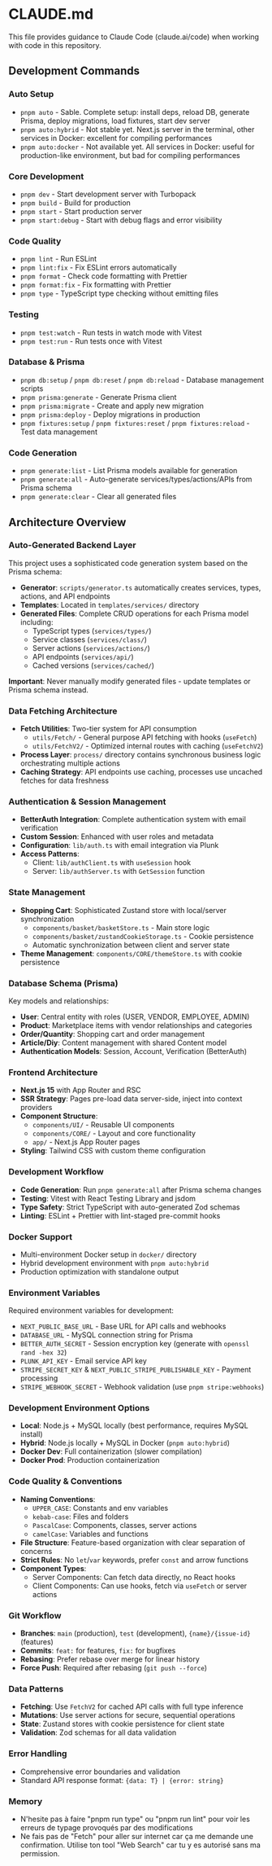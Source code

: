 # CLAUDE.md

This file provides guidance to Claude Code (claude.ai/code) when working with code in this repository.

## Development Commands

### Auto Setup

- `pnpm auto` - Sable. Complete setup: install deps, reload DB, generate Prisma, deploy migrations, load fixtures, start dev server
- `pnpm auto:hybrid` - Not stable yet. Next.js server in the terminal, other services in Docker: excellent for compiling performances
- `pnpm auto:docker` - Not available yet. All services in Docker: useful for production-like environment, but bad for compiling performances

### Core Development

- `pnpm dev` - Start development server with Turbopack
- `pnpm build` - Build for production
- `pnpm start` - Start production server
- `pnpm start:debug` - Start with debug flags and error visibility

### Code Quality

- `pnpm lint` - Run ESLint
- `pnpm lint:fix` - Fix ESLint errors automatically
- `pnpm format` - Check code formatting with Prettier
- `pnpm format:fix` - Fix formatting with Prettier
- `pnpm type` - TypeScript type checking without emitting files

### Testing

- `pnpm test:watch` - Run tests in watch mode with Vitest
- `pnpm test:run` - Run tests once with Vitest

### Database & Prisma

- `pnpm db:setup` / `pnpm db:reset` / `pnpm db:reload` - Database management scripts
- `pnpm prisma:generate` - Generate Prisma client
- `pnpm prisma:migrate` - Create and apply new migration
- `pnpm prisma:deploy` - Deploy migrations in production
- `pnpm fixtures:setup` / `pnpm fixtures:reset` / `pnpm fixtures:reload` - Test data management

### Code Generation

- `pnpm generate:list` - List Prisma models available for generation
- `pnpm generate:all` - Auto-generate services/types/actions/APIs from Prisma schema
- `pnpm generate:clear` - Clear all generated files

## Architecture Overview

### Auto-Generated Backend Layer

This project uses a sophisticated code generation system based on the Prisma schema:

- **Generator**: `scripts/generator.ts` automatically creates services, types, actions, and API endpoints
- **Templates**: Located in `templates/services/` directory
- **Generated Files**: Complete CRUD operations for each Prisma model including:
    - TypeScript types (`services/types/`)
    - Service classes (`services/class/`)
    - Server actions (`services/actions/`)
    - API endpoints (`services/api/`)
    - Cached versions (`services/cached/`)

**Important**: Never manually modify generated files - update templates or Prisma schema instead.

### Data Fetching Architecture

- **Fetch Utilities**: Two-tier system for API consumption
    - `utils/Fetch/` - General purpose API fetching with hooks (`useFetch`)
    - `utils/FetchV2/` - Optimized internal routes with caching (`useFetchV2`)
- **Process Layer**: `process/` directory contains synchronous business logic orchestrating multiple actions
- **Caching Strategy**: API endpoints use caching, processes use uncached fetches for data freshness

### Authentication & Session Management

- **BetterAuth Integration**: Complete authentication system with email verification
- **Custom Session**: Enhanced with user roles and metadata
- **Configuration**: `lib/auth.ts` with email integration via Plunk
- **Access Patterns**:
    - Client: `lib/authClient.ts` with `useSession` hook
    - Server: `lib/authServer.ts` with `GetSession` function

### State Management

- **Shopping Cart**: Sophisticated Zustand store with local/server synchronization
    - `components/basket/basketStore.ts` - Main store logic
    - `components/basket/zustandCookieStorage.ts` - Cookie persistence
    - Automatic synchronization between client and server state
- **Theme Management**: `components/CORE/themeStore.ts` with cookie persistence

### Database Schema (Prisma)

Key models and relationships:

- **User**: Central entity with roles (USER, VENDOR, EMPLOYEE, ADMIN)
- **Product**: Marketplace items with vendor relationships and categories
- **Order/Quantity**: Shopping cart and order management
- **Article/Diy**: Content management with shared Content model
- **Authentication Models**: Session, Account, Verification (BetterAuth)

### Frontend Architecture

- **Next.js 15** with App Router and RSC
- **SSR Strategy**: Pages pre-load data server-side, inject into context providers
- **Component Structure**:
    - `components/UI/` - Reusable UI components
    - `components/CORE/` - Layout and core functionality
    - `app/` - Next.js App Router pages
- **Styling**: Tailwind CSS with custom theme configuration

### Development Workflow

- **Code Generation**: Run `pnpm generate:all` after Prisma schema changes
- **Testing**: Vitest with React Testing Library and jsdom
- **Type Safety**: Strict TypeScript with auto-generated Zod schemas
- **Linting**: ESLint + Prettier with lint-staged pre-commit hooks

### Docker Support

- Multi-environment Docker setup in `docker/` directory
- Hybrid development environment with `pnpm auto:hybrid`
- Production optimization with standalone output

### Environment Variables

Required environment variables for development:

- `NEXT_PUBLIC_BASE_URL` - Base URL for API calls and webhooks
- `DATABASE_URL` - MySQL connection string for Prisma
- `BETTER_AUTH_SECRET` - Session encryption key (generate with `openssl rand -hex 32`)
- `PLUNK_API_KEY` - Email service API key
- `STRIPE_SECRET_KEY` & `NEXT_PUBLIC_STRIPE_PUBLISHABLE_KEY` - Payment processing
- `STRIPE_WEBHOOK_SECRET` - Webhook validation (use `pnpm stripe:webhooks`)

### Development Environment Options

- **Local**: Node.js + MySQL locally (best performance, requires MySQL install)
- **Hybrid**: Node.js locally + MySQL in Docker (`pnpm auto:hybrid`)
- **Docker Dev**: Full containerization (slower compilation)
- **Docker Prod**: Production containerization

### Code Quality & Conventions

- **Naming Conventions**:
    - `UPPER_CASE`: Constants and env variables
    - `kebab-case`: Files and folders
    - `PascalCase`: Components, classes, server actions
    - `camelCase`: Variables and functions
- **File Structure**: Feature-based organization with clear separation of concerns
- **Strict Rules**: No `let`/`var` keywords, prefer `const` and arrow functions
- **Component Types**:
    - Server Components: Can fetch data directly, no React hooks
    - Client Components: Can use hooks, fetch via `useFetch` or server actions

### Git Workflow

- **Branches**: `main` (production), `test` (development), `{name}/{issue-id}` (features)
- **Commits**: `feat:` for features, `fix:` for bugfixes
- **Rebasing**: Prefer rebase over merge for linear history
- **Force Push**: Required after rebasing (`git push --force`)

### Data Patterns

- **Fetching**: Use `FetchV2` for cached API calls with full type inference
- **Mutations**: Use server actions for secure, sequential operations
- **State**: Zustand stores with cookie persistence for client state
- **Validation**: Zod schemas for all data validation

### Error Handling

- Comprehensive error boundaries and validation
- Standard API response format: `{data: T} | {error: string}`

### Memory

- N'hesite pas à faire "pnpm run type" ou "pnpm run lint" pour voir les erreurs de typage provoqués par des modifications
- Ne fais pas de "Fetch" pour aller sur internet car ça me demande une confirmation. Utilise ton tool "Web Search" car tu y es autorisé sans ma permission.
